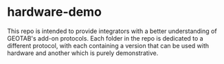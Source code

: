 # hardware-demo

This repo is intended to provide integrators with a better understanding of GEOTAB's add-on protocols. Each folder in the repo is dedicated to a different protocol, with each containing a version that can be used with hardware and another which is purely demonstrative.
